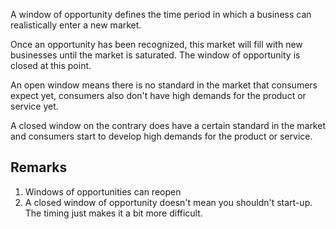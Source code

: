 A window of opportunity defines the time period in which a business can realistically enter a new market. 

Once an opportunity has been recognized, this market will fill with new businesses until the market is saturated. The window of opportunity is closed at this point.

An open window means there is no standard in the market that consumers expect yet, consumers also don't have high demands for the product or service yet.

A closed window on the contrary does have a certain standard in the market and consumers start to develop high demands for the product or service.
## Remarks
1. Windows of opportunities can reopen
2. A closed window of opportunity doesn't mean you shouldn't start-up. The timing just makes it a bit more difficult.